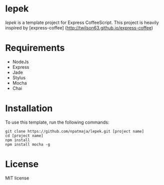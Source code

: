 # lepek

_lepek_ is a template project for Express CoffeeScript. This project is heavily inspired by [express-coffee] (http://twilson63.github.io/express-coffee)

# Requirements

* NodeJs
* Express
* Jade
* Stylus
* Mocha
* Chai

# Installation
To use this template, run the following commands:
```
git clone https://github.com/npatmaja/lepek.git [project name]
cd [project name]
npm install
npm install mocha -g
```

# License
MIT license
